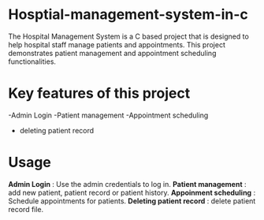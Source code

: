 # Hosptial-management-system-in-c
The Hospital Management System is a C based project that is designed to help hospital staff manage patients and appointments. 
This project demonstrates patient management and appointment scheduling functionalities.

# Key features of this project 
-Admin Login 
-Patient management
-Appointment scheduling 
- deleting patient record

# Usage
**Admin Login** : Use the admin credentials to log in.
**Patient management** : add new patient, patient record or patient history.
**Appoinment scheduling** : Schedule appointments for patients.
**Deleting patient record** : delete patient record file.
